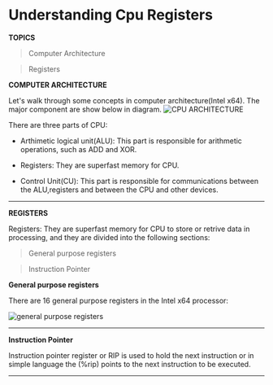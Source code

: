 # Understanding Cpu Registers

**TOPICS**
> Computer Architecture

> Registers

**COMPUTER ARCHITECTURE**

Let's walk through some concepts in computer architecture(Intel x64).
The major component are show below in diagram.
![CPU ARCHITECTURE](https://static.packt-cdn.com/products/9781788473736/graphics/70838097-0cd3-434d-a1b7-d678d55b6c64.jpg)

There are three parts of CPU:
* Arthimetic logical unit(ALU): This part is responsible for arithmetic operations, such as ADD and XOR.

* Registers: They are superfast memory for CPU.

* Control Unit(CU): This part is responsible for communications between the ALU,registers and between the CPU and other devices.

- - - 

**REGISTERS**

Registers: They are superfast memory for CPU to store or retrive data in processing, and they are divided into the following sections:

>General purpose registers

>Instruction Pointer

**General purpose registers**

There are 16 general purpose registers in the Intel x64 processor:

![general purpose registers](https://i.imgur.com/PZLjSt8.png)

- - - 

**Instruction Pointer**

Instruction pointer register or RIP is used to hold the next instruction or in simple language the (%rip) points to the next instruction to be executed.

- - -
